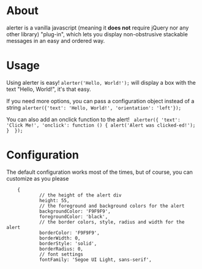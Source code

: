 # About
alerter is a vanilla javascript (meaning it **does not** require jQuery nor any 
other library) "plug-in", which lets you display non-obstrusive stackable 
messages in an easy and ordered way.

# Usage
Using alerter is easy! ```alerter('Hello, World!');``` will display a box with
the text "Hello, World!", it's that easy.

If you need more options, you can pass a configuration object instead of a 
string ```alerter({'text': 'Hello, World!', 'orientation': 'left'});```

You can also add an onclick function to the alert!   ```
                alerter({
                    'text': 'Click Me!',
                    'onclick': function () { alert('Alert was clicked-ed!'); } 
                });```


# Configuration
The default configuration works most of the times, but of course, you can 
customize as you please

```
    {
            // the height of the alert div
            height: 55,
            // the foreground and background colors for the alert
            backgroundColor: 'F9F9F9',
            foregroundColor: 'black',
            // the border colors, style, radius and width for the alert
            borderColor: 'F9F9F9',
            borderWidth: 0,
            borderStyle: 'solid',
            borderRadius: 0,
            // font settings
            fontFamily: 'Segoe UI Light, sans-serif',
            fontSize: 18,
            // probably the most interesting property you will change, the
            // text of the div
            text: 'Default Alert Text',
            // default margin, padding and size
            margin: 15,
            padding: 5,
            minWidth: 300,
            // how long before hiding it, in seconds
            duration: 3.5,
            // these two options are for the fadeOut, and dictate how fast it is
            fadeStep: 10,
            fadeSpeed: 45,
            // show it bottom right or bottom left? 
            orientation: 'right',
            // when the alert is hidden, you can hook up a callback, the
            // callback is called with the options for the alert as argument
            callback: undefined,
            //specify a function here to call it when an alert is clicked
            onclick: function () {}
    }
```

